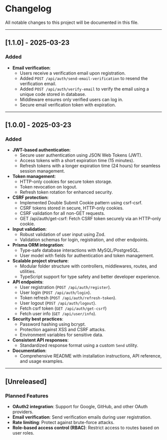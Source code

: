 # Changelog

All notable changes to this project will be documented in this file.

---

## [1.1.0] - 2025-03-23
### Added
- **Email verification**:
  - Users receive a verification email upon registration.
  - Added `POST /api/auth/send-email-verification` to resend the verification email.
  - Added `POST /api/auth/verify-email` to verify the email using a unique code stored in database.
  - Middleware ensures only verified users can log in.
  - Secure email verification token with expiration.


---
## [1.0.0] - 2025-03-23
### Added
- **JWT-based authentication**:
  - Secure user authentication using JSON Web Tokens (JWT).
  - Access tokens with a short expiration time (15 minutes).
  - Refresh tokens with a longer expiration time (24 hours) for seamless session management.
- **Token management**:
  - HTTP-only cookies for secure token storage.
  - Token revocation on logout.
  - Refresh token rotation for enhanced security.
- **CSRF protection:**
	- Implemented Double Submit Cookie pattern using csrf-csrf.
	- CSRF tokens stored in secure, HTTP-only cookies.
	- CSRF validation for all non-GET requests.
	- GET /api/auth/get-csrf: Fetch CSRF token securely via an HTTP-only cookie.
- **Input validation**:
  - Robust validation of user input using Zod.
  - Validation schemas for login, registration, and other endpoints.
- **Prisma ORM integration**:
  - Type-safe database interactions with MySQL/PostgreSQL.
  - User model with fields for authentication and token management.
- **Scalable project structure**:
  - Modular folder structure with controllers, middlewares, routes, and utilities.
  - TypeScript support for type safety and better developer experience.
- **API endpoints**:
  - User registration (`POST /api/auth/register`).
  - User login (`POST /api/auth/login`).
  - Token refresh (`POST /api/auth/refresh-token`).
  - User logout (`POST /api/auth/logout`).
  - Fetch csrf token (`GET /api/auth/get-csrf`)
  - Fetch user info (`GET /api/user/info`).
- **Security best practices**:
  - Password hashing using bcrypt.
  - Protection against XSS and CSRF attacks.
  - Environment variables for sensitive data.
- **Consistent API responses**:
  - Standardized response format using a custom `Send` utility.
- **Documentation**:
  - Comprehensive README with installation instructions, API reference, and usage examples.

---

## [Unreleased]
### Planned Features
- **OAuth2 integration**: Support for Google, GitHub, and other OAuth providers.
- **Email verification**: Send verification emails during user registration.
- **Rate limiting**: Protect against brute-force attacks.
- **Role-based access control (RBAC)**: Restrict access to routes based on user roles.